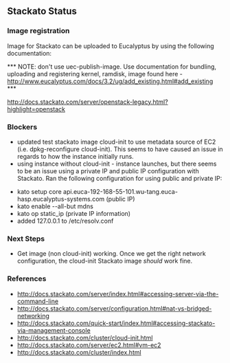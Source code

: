 ## Stackato Status

### Image registration

Image for Stackato can be uploaded to Eucalyptus by using the following documentation:

*** NOTE: don't use uec-publish-image. Use documentation for bundling, uploading and registering kernel, ramdisk, image found here - http://www.eucalyptus.com/docs/3.2/ug/add_existing.html#add_existing ***

http://docs.stackato.com/server/openstack-legacy.html?highlight=openstack

### Blockers

* updated test stackato image cloud-init to use metadata source of EC2 (i.e. dpkg-reconfigure cloud-init).  This seems to have caused an issue in regards to how the instance initially runs.
* using instance without cloud-init - instance launches, but there seems to be an issue using a private IP and public IP configuration with Stackato.  Ran the following configuration for using public and private IP:

- kato setup core api.euca-192-168-55-101.wu-tang.euca-hasp.eucalyptus-systems.com (public IP)
- kato enable --all-but mdns
- kato op static_ip (private IP information)
- added 127.0.0.1 to /etc/resolv.conf

### Next Steps

* Get image (non cloud-init) working.  Once we get the right network configuration, the cloud-init Stackato image *should* work fine.

### References

* http://docs.stackato.com/server/index.html#accessing-server-via-the-command-line
* http://docs.stackato.com/server/configuration.html#nat-vs-bridged-networking
* http://docs.stackato.com/quick-start/index.html#accessing-stackato-via-management-console
* http://docs.stackato.com/cluster/cloud-init.html
* http://docs.stackato.com/server/ec2.html#vm-ec2
* http://docs.stackato.com/cluster/index.html